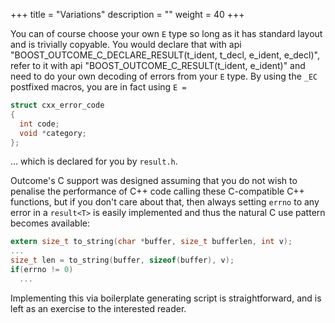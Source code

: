 +++
title = "Variations"
description = ""
weight = 40
+++

You can of course choose your own `E` type so long as it has standard layout
and is trivially copyable. You would declare that with  api "BOOST_OUTCOME_C_DECLARE_RESULT(t_ident, t_decl, e_ident, e_decl)",
refer to it with  api "BOOST_OUTCOME_C_RESULT(t_ident, e_ident)"  and need to do your own
decoding of errors from your `E` type. By using the `_EC` postfixed macros,
you are in fact using `E =`

```c
struct cxx_error_code
{
  int code;
  void *category;
};
```

... which is declared for you by `result.h`.

Outcome's C support was designed assuming that you do not wish to penalise the performance
of C++ code calling these C-compatible C++ functions, but if you don't care
about that, then always setting `errno` to any error in a `result<T>` is easily
implemented and thus the natural C use pattern becomes available:

```c
extern size_t to_string(char *buffer, size_t bufferlen, int v);
...
size_t len = to_string(buffer, sizeof(buffer), v);
if(errno != 0)
  ...
```

Implementing this via boilerplate generating script is straightforward,
and is left as an exercise to the interested reader.
